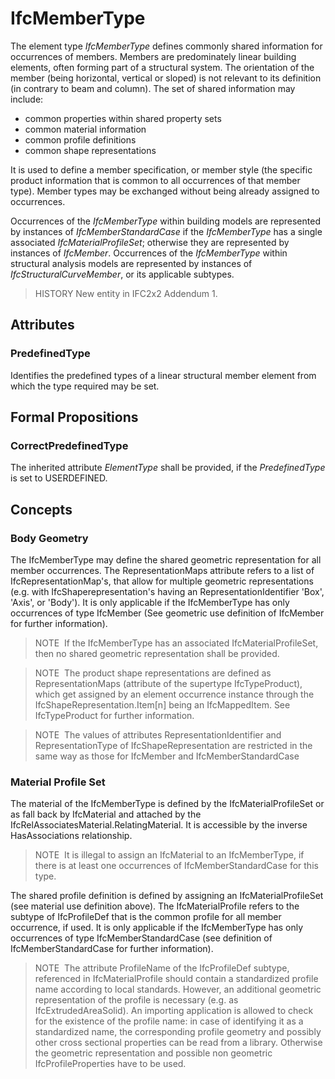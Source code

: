 # IfcMemberType

The element type _IfcMemberType_ defines commonly shared information for occurrences of members. Members are predominately linear building elements, often forming part of a structural system. The orientation of the member (being horizontal, vertical or sloped) is not relevant to its definition (in contrary to beam and column). The set of shared information may include:

* common properties within shared property sets
* common material information
* common profile definitions
* common shape representations

It is used to define a member specification, or member style (the specific product information that is common to all occurrences of that member type). Member types may be exchanged without being already assigned to occurrences.

Occurrences of the _IfcMemberType_ within building models are represented by instances of _IfcMemberStandardCase_ if the _IfcMemberType_ has a single associated _IfcMaterialProfileSet_; otherwise they are represented by instances of _IfcMember_. Occurrences of the _IfcMemberType_ within structural analysis models are represented by instances of _IfcStructuralCurveMember_, or its applicable subtypes.

> HISTORY  New entity in IFC2x2 Addendum 1.

## Attributes

### PredefinedType
Identifies the predefined types of a linear structural member element from which the type required may be set.

## Formal Propositions

### CorrectPredefinedType
The inherited attribute _ElementType_ shall be provided, if the _PredefinedType_ is set to USERDEFINED.

## Concepts

### Body Geometry

The IfcMemberType may define the shared geometric representation for all member occurrences. The RepresentationMaps attribute refers to a list of IfcRepresentationMap's, that allow for multiple geometric representations (e.g. with IfcShaperepresentation's having an RepresentationIdentifier 'Box', 'Axis', or 'Body'). It is only applicable if the IfcMemberType has only occurrences of type IfcMember (See geometric use definition of IfcMember for further information).



>
> NOTE  If the IfcMemberType has an associated IfcMaterialProfileSet, then no shared geometric representation shall be provided.
>



>
> NOTE  The product shape representations are defined as RepresentationMaps (attribute of the supertype IfcTypeProduct), which get assigned by an element occurrence instance through the IfcShapeRepresentation.Item[n] being an IfcMappedItem. See IfcTypeProduct for further information.
>



>
> NOTE  The values of attributes RepresentationIdentifier and RepresentationType of IfcShapeRepresentation are restricted in the same way as those for IfcMember and IfcMemberStandardCase
>



### Material Profile Set

The material of the IfcMemberType is defined by the
IfcMaterialProfileSet or as fall back by
IfcMaterial and attached by the
IfcRelAssociatesMaterial.RelatingMaterial. It is
accessible by the inverse HasAssociations
relationship.



>
> NOTE  It is illegal to assign an IfcMaterial to an IfcMemberType, if there is at least one occurrences of IfcMemberStandardCase for this type.
>


The shared profile definition is defined by assigning an
IfcMaterialProfileSet (see material use definition above).
The IfcMaterialProfile refers to the subtype of
IfcProfileDef that is the common profile for all member
occurrence, if used. It is only applicable if the
IfcMemberType has only occurrences of type
IfcMemberStandardCase (see definition of
IfcMemberStandardCase for further information).



>
> NOTE  The attribute ProfileName of the
> IfcProfileDef subtype, referenced in
> IfcMaterialProfile should contain a standardized profile
> name according to local standards. However, an additional
> geometric representation of the profile is necessary (e.g. as
> IfcExtrudedAreaSolid). An importing application is allowed
> to check for the existence of the profile name: in case of
> identifying it as a standardized name, the corresponding profile
> geometry and possibly other cross sectional properties can be
> read from a library. Otherwise the geometric representation and
> possible non geometric IfcProfileProperties have to be
> used.



